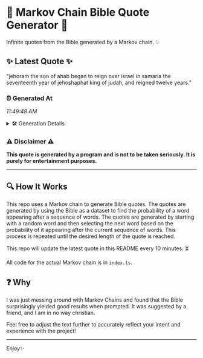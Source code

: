 # 📖 Markov Chain Bible Quote Generator 📖

Infinite quotes from the Bible generated by a Markov chain. ✨

## ✨ Latest Quote ✨
"jehoram the son of ahab began to reign over israel in samaria the seventeenth year of jehoshaphat king of judah, and reigned twelve years."

### ⏰ Generated At
*11:49:48 AM*

<details>
    <summary>🛠️ Generation Details</summary>
    <p>
        <strong>🌱 Seed:</strong> jehoram<br>
        <strong>🔄 Iterations:</strong> 23<br>
        <strong>📜 Context History:</strong><br>[ jehoram ]: the<br>[ jehoram, the ]: son<br>[ jehoram, the, son ]: of<br>[ jehoram, the, son, of ]: ahab<br>[ jehoram, the, son, of, ahab ]: began<br>[ jehoram, the, son, of, ahab, began ]: to<br>[ the, son, of, ahab, began, to ]: reign<br>[ son, of, ahab, began, to, reign ]: over<br>[ of, ahab, began, to, reign, over ]: israel<br>[ ahab, began, to, reign, over, israel ]: in<br>[ began, to, reign, over, israel, in ]: samaria<br>[ to, reign, over, israel, in, samaria ]: the<br>[ reign, over, israel, in, samaria, the ]: seventeenth<br>[ over, israel, in, samaria, the, seventeenth ]: year<br>[ israel, in, samaria, the, seventeenth, year ]: of<br>[ in, samaria, the, seventeenth, year, of ]: jehoshaphat<br>[ samaria, the, seventeenth, year, of, jehoshaphat ]: king<br>[ the, seventeenth, year, of, jehoshaphat, king ]: of<br>[ seventeenth, year, of, jehoshaphat, king, of ]: judah,<br>[ year, of, jehoshaphat, king, of, judah, ]: and<br>[ of, jehoshaphat, king, of, judah,, and ]: reigned<br>[ jehoshaphat, king, of, judah,, and, reigned ]: twelve<br>[ king, of, judah,, and, reigned, twelve ]: years.<br>
    </p>
</details>

### ⚠️ Disclaimer ⚠️
**This quote is generated by a program and is not to be taken seriously. It is purely for entertainment purposes.**

---

## 🔍 How It Works

This repo uses a Markov chain to generate Bible quotes. The quotes are generated by using the Bible as a dataset to find the probability of a word appearing after a sequence of words. The quotes are generated by starting with a random word and then selecting the next word based on the probability of it appearing after the current sequence of words. This process is repeated until the desired length of the quote is reached.

This repo will update the latest quote in this README every 10 minutes. ⏳

All code for the actual Markov chain is in `index.ts`.

## ❓ Why

I was just messing around with Markov Chains and found that the Bible surprisingly yielded good results when prompted. 
It was suggested by a friend, and I am in no way christian.

Feel free to adjust the text further to accurately reflect your intent and experience with the project!

---

*Enjoy*✨
